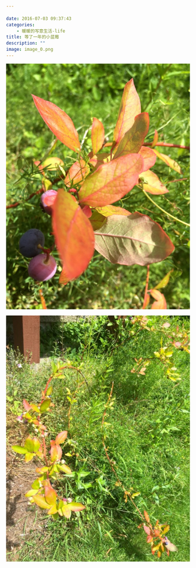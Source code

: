 ```yaml
---

date: 2016-07-03 09:37:43
categories:
    - 暖暖的写意生活-life
title: 等了一年的小蓝莓
description: ""
image: image_0.png
---
```


![](image_0.png)

  


  


![](image_1.png)
